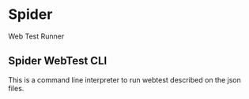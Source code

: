 # Spider
Web Test Runner

## Spider WebTest CLI

This is a command line interpreter to run webtest described on the json files.
